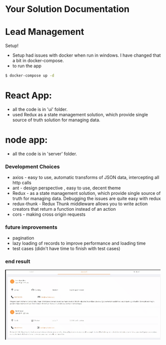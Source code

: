 # Your Solution Documentation

# Lead Management

Setup!

- Setup had issues with docker when run in windows. I have changed that a bit in docker-compose.
- to run the app

```sh
$ docker-compose up -d
```

# React App:

- all the code is in 'ui' folder.
- used Redux as a state management solution, which provide single source of truth solution for managing data.

# node app:

- all the code is in 'server' folder.

### Development Choices

- axios - easy to use, automatic transforms of JSON data, intercepting all http calls
- ant - design perspective , easy to use, decent theme
- Redux - as a state management solution, which provide single source of truth for managing data. Debugging the issues are quite easy with redux
- redux-thunk - Redux Thunk middleware allows you to write action creators that return a function instead of an action
- cors - making cross origin requests

### future improvements

- pagination
- lazy loading of records to improve performance and loading time
- test cases (didn't have time to finish with test cases)

### end result

![end result](https://github.com/KhushbuThakkar/hipagesTest/blob/master/chrome-capture.gif?raw=true)
